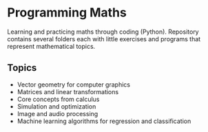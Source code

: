 # Programming Maths
Learning and practicing maths through coding (Python). Repository contains several folders each with little exercises and programs that represent mathematical topics.

## Topics

- Vector geometry for computer graphics
- Matrices and linear transformations
- Core concepts from calculus
- Simulation and optimization
- Image and audio processing
- Machine learning algorithms for regression and classification

